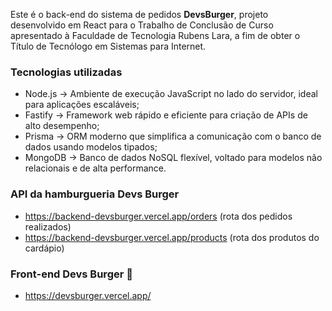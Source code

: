Este é o back-end do sistema de pedidos **DevsBurger**, projeto desenvolvido em React para o Trabalho de Conclusão de Curso apresentado à Faculdade de Tecnologia Rubens Lara, a fim de obter o Título de Tecnólogo em Sistemas para Internet.   

### Tecnologias utilizadas ###
- Node.js → Ambiente de execução JavaScript no lado do servidor, ideal para aplicações escaláveis;
- Fastify → Framework web rápido e eficiente para criação de APIs de alto desempenho;
- Prisma → ORM moderno que simplifica a comunicação com o banco de dados usando modelos tipados;
- MongoDB → Banco de dados NoSQL flexível, voltado para modelos não relacionais e de alta performance.
  
### API da hamburgueria Devs Burger ###
- https://backend-devsburger.vercel.app/orders (rota dos pedidos realizados)
- https://backend-devsburger.vercel.app/products (rota dos produtos do cardápio)
  
### Front-end Devs Burger 🍔 ###       
- https://devsburger.vercel.app/

